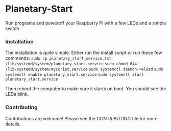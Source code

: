 # Planetary-Start
Run programs and poweroff your Raspberry Pi with a few LEDs and  a simple switch

### Installation
The installation is quite simple. Either run the install script or run these few commands:
`sudo cp planetary_start_service.txt /lib/systemd/system/planetary_start.service`
`sudo chmod 644 /lib/systemd/system/myscript.service`
`sudo systemctl daemon-reload`
`sudo systemctl enable planetary_start.service`
`sudo systemctl start planetary_start.service`

Then reboot the computer to make sure it starts on boot. You should see the LEDs blink.

### Contributing
Contributions are welcome!
Please see the CONTRIBUTING file for more details.
